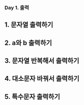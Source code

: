 ### Day 1. 출력
## 1. 문자열 출력하기
## 2. a와 b 출력하기
## 3. 문자열 반복해서 출력하기
## 4. 대소문자 바꿔서 출력하기
## 5. 특수문자 출력하기
